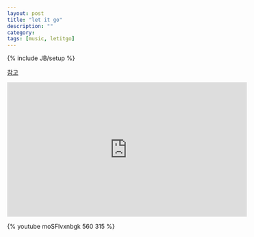 ```yaml
---
layout: post
title: "let it go"
description: ""
category: 
tags: [music, letitgo]
---
```

{% include JB/setup %}

[참고](http://blog.readiz.com/59)

<iframe width="560" height="315" src="https://www.youtube.com/embed/moSFlvxnbgk" frameborder="0" allowfullscreen="allowfullscreen"></iframe>

{% youtube moSFlvxnbgk 560 315 %}